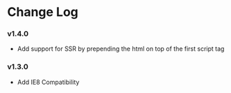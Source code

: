 # Change Log

### v1.4.0

* Add support for SSR by prepending the html on top of the first script tag

### v1.3.0

* Add IE8 Compatibility
